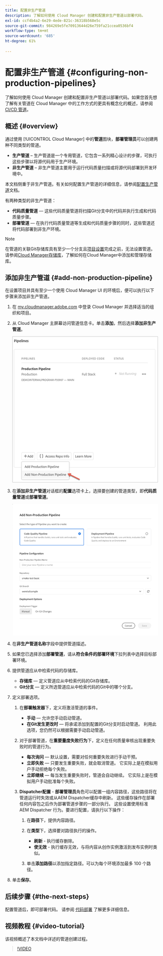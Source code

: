 ```yaml
---
title: 配置非生产管道
description: 了解如何使用 Cloud Manager 创建和配置非生产管道以部署代码。
exl-id: ccf4b4a2-6e29-4ede-821c-36318b568e5c
source-git-commit: 984269e5fe70913644d26e759fa21ccea0536bf4
workflow-type: tm+mt
source-wordcount: '685'
ht-degree: 61%

---
```


# 配置非生产管道 {#configuring-non-production-pipelines}

了解如何使用 Cloud Manager 创建和配置非生产管道以部署代码。如果您首先想了解有关管道在 Cloud Manager 中的工作方式的更具有概念化的概述，请参阅 [CI/CD 管道](/help/overview/ci-cd-pipelines.md)。

## 概述 {#overview}

通过使用 [!UICONTROL Cloud Manager] 中的&#x200B;**管道**&#x200B;图块，**部署管理员**&#x200B;可以创建两种不同类型的管道。

* **生产管道** – 生产管道是一个专用管道，它包含一系列精心设计的步骤，可执行这些步骤以将源代码用于生产环境。
* **非生产管道** – 非生产管道主要用于运行代码质量扫描或将源代码部署到开发环境中。

本文档侧重于非生产管道。有关如何配置生产管道的详细信息，请参阅[配置生产管道](/help/using/production-pipelines.md)文档。

有两种类型的非生产管道：

* **代码质量管道** — 这些代码质量管道将扫描Git分支中的代码并执行生成和代码质量步骤。
* **部署管道** — 在执行代码质量管道等生成和代码质量步骤的同时，这些管道还将代码部署到非生产环境。

>[!NOTE]
>
>在管道的关联Git存储库具有至少一个分支且[项目设置](/help/getting-started/program-setup.md)完成之前，无法设置管道。 请参阅[Cloud Manager存储库](/help/managing-code/managing-repositories.md)，了解如何在Cloud Manager中添加和管理存储库。

## 添加非生产管道 {#add-non-production-pipeline}

在设置项目并具有至少一个使用 Cloud Manager UI 的环境后，便可以执行以下步骤来添加非生产管道。

1. 在 [my.cloudmanager.adobe.com](https://my.cloudmanager.adobe.com) 中登录 Cloud Manager 并选择适当的组织和项目。

1. 从 Cloud Manager 主屏幕访问管道信息卡。单击&#x200B;**添加**，然后选择&#x200B;**添加非生产管道**。

   ![添加非生产管道](/help/assets/configure-pipelines/nonprod-pipeline-add1.png)

1. 在&#x200B;**添加非生产管道**&#x200B;对话框的&#x200B;**配置**&#x200B;选项卡上，选择要创建的管道类型，即&#x200B;**代码质量管道**&#x200B;或&#x200B;**部署管道**。

   ![选择管道类型](/help/assets/configure-pipelines/add-non-production-pipeline.png)

1. 在&#x200B;**非生产管道名称**&#x200B;字段中提供管道描述。

1. 如果您已选择添加&#x200B;**部署管道**，请从&#x200B;**符合条件的部署环境**&#x200B;下拉列表中选择目标部署环境。

1. 提供管道应从中检索代码的存储库。

   * **存储库** — 定义管道应从中检索代码的Git存储库。
   * **Git分支** — 定义所选管道应从中检索代码的Git中的哪个分支。

1. 定义部署选项。

   1. 在&#x200B;**部署触发器**&#x200B;下，定义将激活管道的事件。

      * **手动** — 允许您手动启动管道。
      * **在Git发生更改时** — 将承诺添加到配置的Git分支时启动管道。 利用此选项，您仍然可以根据需要手动启动管道。

   1. 对于部署管道，在&#x200B;**重要量度失败行为**&#x200B;下，定义在任何质量审核出现重要失败时的管道行为。

      * **每次询问** — 默认设置，需要对任何重要失败进行手动干预。
      * **立即失败** — 只要发生重要失败，就会取消管道。 它实际上是在模拟用户手动拒绝每个失败。
      * **立即继续** — 每当发生重要失败时，管道会自动继续。 它实际上是在模拟用户手动批准每个失败。

   1. **Dispatcher配置** - **部署管理员**&#x200B;角色可以配置一组内容路径，这些路径将在管道运行时失效或从AEM Dispatcher缓存中刷新。 这些缓存操作在部署任何内容包之后作为部署管道步骤的一部分执行。 这些设置使用标准 AEM Dispatcher 行为。要进行配置，请执行以下操作：

      1. 在&#x200B;**路径**&#x200B;下，提供内容路径。
      1. 在&#x200B;**类型**&#x200B;下，选择要对路径执行的操作。

         * **刷新** - 执行缓存删除。
         * **使无效** - 执行缓存无效，与将内容从创作实例激活到发布实例时类似。

      1. 单击&#x200B;**添加路径**&#x200B;以添加指定路径。可以为每个环境添加最多 100 个路径。

1. 单击&#x200B;**保存**。

## 后续步骤 {#the-next-steps}

配置管道后，即可部署代码。 请参阅 [代码部署](/help/using/code-deployment.md) 了解更多详细信息。

## 视频教程 {#video-tutorial}

该视频概述了本文档中详述的管道创建过程。

>[!VIDEO](https://video.tv.adobe.com/v/26316/)
